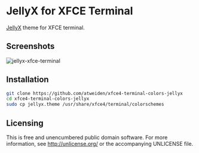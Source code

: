 JellyX for XFCE Terminal
========================

[JellyX](https://github.com/guns/jellyx.vim) theme for XFCE terminal.


Screenshots
-----------

![jellyx-xfce-terminal](https://i.imgur.com/g6rjw42.png)


Installation
------------

```bash
git clone https://github.com/atweiden/xfce4-terminal-colors-jellyx
cd xfce4-terminal-colors-jellyx
sudo cp jellyx.theme /usr/share/xfce4/terminal/colorschemes
```


Licensing
---------

This is free and unencumbered public domain software. For more
information, see http://unlicense.org/ or the accompanying UNLICENSE file.
